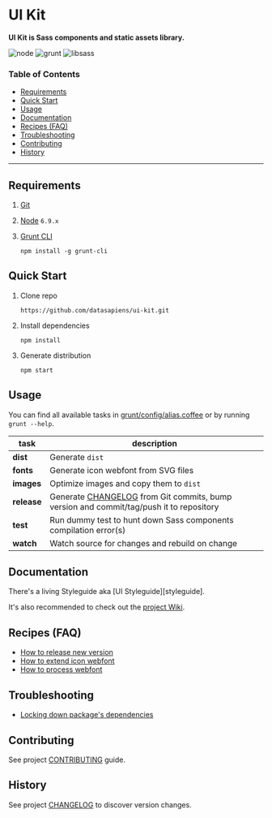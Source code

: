 [contributing]:  CONTRIBUTING.md
[changelog]:     CHANGELOG.md
<!-- [styleguide]:     -->



# UI Kit


__UI Kit is Sass components and static assets library.__

![node](http://img.shields.io/badge/node-6.9.x-7FC100.svg?style=flat-square)
![grunt](http://img.shields.io/badge/grunt-1.0.x-E38800.svg?style=flat-square)
![libsass](http://img.shields.io/badge/libsass-3.3.x-C44C8D.svg?style=flat-square)


### Table of Contents

* [Requirements](#requirements)
* [Quick Start](#quick-start)
* [Usage](#usage)
* [Documentation](#documentation)
* [Recipes (FAQ)](#recipes-faq)
* [Troubleshooting](#troubleshooting)
* [Contributing](#contributing)
* [History](#history)

------


## Requirements

1. [Git](http://git-scm.com/downloads)    
1. [Node](https://nodejs.org/en/download/) `6.9.x`    
1. [Grunt CLI](http://gruntjs.com/getting-started)  

    ```
    npm install -g grunt-cli
    ```


## Quick Start

1. Clone repo  

    ```
    https://github.com/datasapiens/ui-kit.git
    ```
1. Install dependencies  

    ```
    npm install
    ```
1. Generate distribution  

    ```
    npm start
    ```


## Usage

You can find all available tasks in [grunt/config/alias.coffee](grunt/config/aliases.coffee) or by running `grunt --help`.

| task            | description                                                                                              |
| --------------- | -------------------------------------------------------------------------------------------------------- |
| __dist__        | Generate `dist`                                                                                          |
| __fonts__       | Generate icon webfont from SVG files                                                                     |
| __images__      | Optimize images and copy them to `dist`                                                                  |
| __release__     | Generate [CHANGELOG][changelog] from Git commits, bump version and commit/tag/push it to repository      |
| __test__        | Run dummy test to hunt down Sass components compilation error(s)                                         |
| __watch__       | Watch source for changes and rebuild on change                                                           |


## Documentation

There's a living Styleguide aka [UI Styleguide][styleguide].

It's also recommended to check out the [project Wiki](wikis/home).


## Recipes (FAQ)

* [How to release new version](wikis/how-to-release-new-version)
* [How to extend icon webfont](wikis/how-to-extend-icon-webfont)
* [How to process webfont](wikis/how-to-process-webfont)



## Troubleshooting

* [Locking down package's dependencies](wikis/locking-down-packages-dependencies)



## Contributing

See project [CONTRIBUTING][contributing] guide.



## History

See project [CHANGELOG][changelog] to discover version changes.
